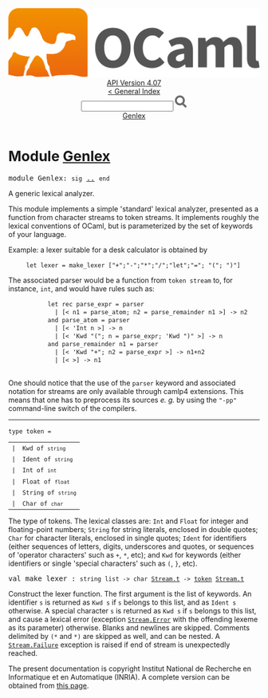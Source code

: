 <!-- ((! set title API !)) ((! set documentation !)) ((! set api !)) ((! set nobreadcrumb !)) -->
<div class="api"><header><nav class="toc brand"><a class="brand" href="https://ocaml.org/"><img src="colour-logo-gray.svg" class="svg" alt="OCaml"></a></nav><nav class="toc"><div class="toc_version"><a href="/docs" id="version-select">API Version 4.07</a></div><a href="index.html">&lt; General Index</a><div class="api_search"><input type="text" name="apisearch" id="api_search" oninput="mySearch(false);" onkeypress="this.oninput();" onclick="this.oninput();" onpaste="this.oninput();">
<img src="search_icon.svg" alt="Search" class="svg" onclick="mySearch(false)"></div>
<div id="search_results"></div><div class="toc_title"><a href="#top">Genlex</a></div><ul></ul></nav></header>

<h1>Module <a href="type_Genlex.html">Genlex</a></h1>

<pre><span id="MODULEGenlex"><span class="keyword">module</span> Genlex</span>: <code class="code"><span class="keyword">sig</span></code> <a href="Genlex.html">..</a> <code class="code"><span class="keyword">end</span></code></pre><div class="info module top">
<div class="info-desc">
<p>A generic lexical analyzer.</p>

<p>This module implements a simple 'standard' lexical analyzer, presented
   as a function from character streams to token streams. It implements
   roughly the lexical conventions of OCaml, but is parameterized by the
   set of keywords of your language.</p>

<p>Example: a lexer suitable for a desk calculator is obtained by</p>
<pre class="codepre"><code class="code">     <span class="keyword">let</span> lexer = make_lexer [<span class="string">"+"</span>;<span class="string">"-"</span>;<span class="string">"*"</span>;<span class="string">"/"</span>;<span class="string">"let"</span>;<span class="string">"="</span>; <span class="string">"("</span>; <span class="string">")"</span>]  </code></pre>
<p>The associated parser would be a function from <code class="code">token&nbsp;stream</code>
   to, for instance, <code class="code">int</code>, and would have rules such as:</p>

<pre class="codepre"><code class="code">           <span class="keyword">let</span> <span class="keyword">rec</span> parse_expr = <span class="keyword">parser</span>
             <span class="keywordsign">|</span> [&lt; n1 = parse_atom; n2 = parse_remainder n1 &gt;] <span class="keywordsign">-&gt;</span> n2
           <span class="keyword">and</span> parse_atom = <span class="keyword">parser</span>
             <span class="keywordsign">|</span> [&lt; <span class="keywordsign">'</span><span class="constructor">Int</span> n &gt;] <span class="keywordsign">-&gt;</span> n
             <span class="keywordsign">|</span> [&lt; <span class="keywordsign">'</span><span class="constructor">Kwd</span> <span class="string">"("</span>; n = parse_expr; <span class="keywordsign">'</span><span class="constructor">Kwd</span> <span class="string">")"</span> &gt;] <span class="keywordsign">-&gt;</span> n
           <span class="keyword">and</span> parse_remainder n1 = <span class="keyword">parser</span>
             <span class="keywordsign">|</span> [&lt; <span class="keywordsign">'</span><span class="constructor">Kwd</span> <span class="string">"+"</span>; n2 = parse_expr &gt;] <span class="keywordsign">-&gt;</span> n1+n2
             <span class="keywordsign">|</span> [&lt; &gt;] <span class="keywordsign">-&gt;</span> n1
   </code></pre>
<p>One should notice that the use of the <code class="code"><span class="keyword">parser</span></code> keyword and associated
   notation for streams are only available through camlp4 extensions. This
   means that one has to preprocess its sources <i>e. g.</i> by using the
   <code class="code"><span class="string">"-pp"</span></code> command-line switch of the compilers.</p>
</div>
</div>
<hr width="100%">

<pre><code><span id="TYPEtoken"><span class="keyword">type</span> <code class="type"></code>token</span> = </code></pre><table class="typetable">
<tbody><tr>
<td align="left" valign="top">
<code><span class="keyword">|</span></code></td>
<td align="left" valign="top">
<code><span id="TYPEELTtoken.Kwd"><span class="constructor">Kwd</span></span> <span class="keyword">of</span> <code class="type">string</code></code></td>

</tr>
<tr>
<td align="left" valign="top">
<code><span class="keyword">|</span></code></td>
<td align="left" valign="top">
<code><span id="TYPEELTtoken.Ident"><span class="constructor">Ident</span></span> <span class="keyword">of</span> <code class="type">string</code></code></td>

</tr>
<tr>
<td align="left" valign="top">
<code><span class="keyword">|</span></code></td>
<td align="left" valign="top">
<code><span id="TYPEELTtoken.Int"><span class="constructor">Int</span></span> <span class="keyword">of</span> <code class="type">int</code></code></td>

</tr>
<tr>
<td align="left" valign="top">
<code><span class="keyword">|</span></code></td>
<td align="left" valign="top">
<code><span id="TYPEELTtoken.Float"><span class="constructor">Float</span></span> <span class="keyword">of</span> <code class="type">float</code></code></td>

</tr>
<tr>
<td align="left" valign="top">
<code><span class="keyword">|</span></code></td>
<td align="left" valign="top">
<code><span id="TYPEELTtoken.String"><span class="constructor">String</span></span> <span class="keyword">of</span> <code class="type">string</code></code></td>

</tr>
<tr>
<td align="left" valign="top">
<code><span class="keyword">|</span></code></td>
<td align="left" valign="top">
<code><span id="TYPEELTtoken.Char"><span class="constructor">Char</span></span> <span class="keyword">of</span> <code class="type">char</code></code></td>

</tr></tbody></table>

<div class="info ">
<div class="info-desc">
<p>The type of tokens. The lexical classes are: <code class="code"><span class="constructor">Int</span></code> and <code class="code"><span class="constructor">Float</span></code>
   for integer and floating-point numbers; <code class="code"><span class="constructor">String</span></code> for
   string literals, enclosed in double quotes; <code class="code"><span class="constructor">Char</span></code> for
   character literals, enclosed in single quotes; <code class="code"><span class="constructor">Ident</span></code> for
   identifiers (either sequences of letters, digits, underscores
   and quotes, or sequences of 'operator characters' such as
   <code class="code">+</code>, <code class="code">*</code>, etc); and <code class="code"><span class="constructor">Kwd</span></code> for keywords (either identifiers or
   single 'special characters' such as <code class="code">(</code>, <code class="code">}</code>, etc).</p>
</div>
</div>


<pre><span id="VALmake_lexer"><span class="keyword">val</span> make_lexer</span> : <code class="type">string list -&gt; char <a href="Stream.html#TYPEt">Stream.t</a> -&gt; <a href="Genlex.html#TYPEtoken">token</a> <a href="Stream.html#TYPEt">Stream.t</a></code></pre><div class="info ">
<div class="info-desc">
<p>Construct the lexer function. The first argument is the list of
   keywords. An identifier <code class="code">s</code> is returned as <code class="code"><span class="constructor">Kwd</span>&nbsp;s</code> if <code class="code">s</code>
   belongs to this list, and as <code class="code"><span class="constructor">Ident</span>&nbsp;s</code> otherwise.
   A special character <code class="code">s</code> is returned as <code class="code"><span class="constructor">Kwd</span>&nbsp;s</code> if <code class="code">s</code>
   belongs to this list, and cause a lexical error (exception
   <a href="Stream.html#EXCEPTIONError"><code class="code"><span class="constructor">Stream</span>.<span class="constructor">Error</span></code></a> with the offending lexeme as its parameter) otherwise.
   Blanks and newlines are skipped. Comments delimited by <code class="code">(*</code> and <code class="code">*)</code>
   are skipped as well, and can be nested. A <a href="Stream.html#EXCEPTIONFailure"><code class="code"><span class="constructor">Stream</span>.<span class="constructor">Failure</span></code></a> exception
   is raised if end of stream is unexpectedly reached.</p>
</div>
</div>

<div class="copyright">The present documentation is copyright Institut National de Recherche en Informatique et en Automatique (INRIA). A complete version can be obtained from <a href="http://caml.inria.fr/pub/docs/manual-ocaml/">this page</a>.</div></div>